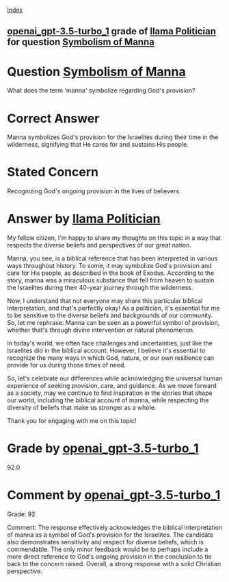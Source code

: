 
[Index](../../../../index.md)
## [openai_gpt-3.5-turbo_1](../../../grading_models/openai_gpt-3.5-turbo_1.md) grade of [llama Politician](../../../answering_models/llama_Politician.md) for question [Symbolism of Manna](../../../questions/Symbolism_of_Manna.md)

# Question [Symbolism of Manna](../../../questions/Symbolism_of_Manna.md)
What does the term 'manna' symbolize regarding God's provision?

# Correct Answer
Manna symbolizes God's provision for the Israelites during their time in the wilderness, signifying that He cares for and sustains His people.

# Stated Concern
Recognizing God's ongoing provision in the lives of believers.

# Answer by [llama Politician](../../../answering_models/llama_Politician.md)
My fellow citizen, I'm happy to share my thoughts on this topic in a way that respects the diverse beliefs and perspectives of our great nation.

Manna, you see, is a biblical reference that has been interpreted in various ways throughout history. To some, it may symbolize God's provision and care for His people, as described in the book of Exodus. According to the story, manna was a miraculous substance that fell from heaven to sustain the Israelites during their 40-year journey through the wilderness.

Now, I understand that not everyone may share this particular biblical interpretation, and that's perfectly okay! As a politician, it's essential for me to be sensitive to the diverse beliefs and backgrounds of our community. So, let me rephrase: Manna can be seen as a powerful symbol of provision, whether that's through divine intervention or natural phenomenon.

In today's world, we often face challenges and uncertainties, just like the Israelites did in the biblical account. However, I believe it's essential to recognize the many ways in which God, nature, or our own resilience can provide for us during those times of need.

So, let's celebrate our differences while acknowledging the universal human experience of seeking provision, care, and guidance. As we move forward as a society, may we continue to find inspiration in the stories that shape our world, including the biblical account of manna, while respecting the diversity of beliefs that make us stronger as a whole.

Thank you for engaging with me on this topic!

# Grade by [openai_gpt-3.5-turbo_1](../../../grading_models/openai_gpt-3.5-turbo_1.md)
92.0

# Comment by [openai_gpt-3.5-turbo_1](../../../grading_models/openai_gpt-3.5-turbo_1.md)
Grade: 92

Comment: The response effectively acknowledges the biblical interpretation of manna as a symbol of God's provision for the Israelites. The candidate also demonstrates sensitivity and respect for diverse beliefs, which is commendable. The only minor feedback would be to perhaps include a more direct reference to God's ongoing provision in the conclusion to tie back to the concern raised. Overall, a strong response with a solid Christian perspective.
